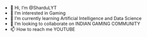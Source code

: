 - 👋 Hi, I’m @SharduLYT
- 👀 I’m interested in Gaming
- 🌱 I’m currently learning Artificial Intelligence and Data Science
- 💞️ I’m looking to collaborate on INDIAN GAMING COMMUNITY 
- 📫 How to reach me YOUTUBE

<!---
SharduLYT/SharduLYT is a ✨ special ✨ repository because its `README.md` (this file) appears on your GitHub profile.
You can click the Preview link to take a look at your changes.
--->
